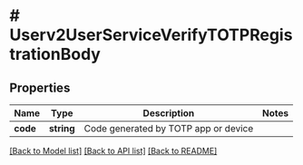 # # Userv2UserServiceVerifyTOTPRegistrationBody

## Properties

Name | Type | Description | Notes
------------ | ------------- | ------------- | -------------
**code** | **string** | Code generated by TOTP app or device |

[[Back to Model list]](../../README.md#models) [[Back to API list]](../../README.md#endpoints) [[Back to README]](../../README.md)
